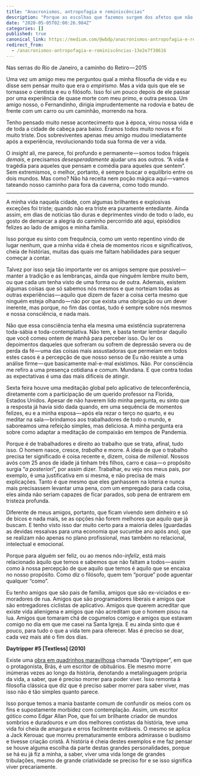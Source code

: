 ```yaml
---
title: "Anacronismos, antropofagia e reminiscências"
description: "Porque as escolhas que fazemos surgem dos afetos que não escolhemos"
date: "2020-05-05T02:00:26.984Z"
categories: []
published: true
canonical_link: https://medium.com/@wbdp/anacronismos-antropofagia-e-reminisc%C3%AAncias-13e2e7f38616
redirect_from:
  - /anacronismos-antropofagia-e-reminiscências-13e2e7f38616
---
```


Nas serras do Rio de Janeiro, a caminho do Retiro — 2015

Uma vez um amigo meu me perguntou qual a minha filosofia de vida e eu disse sem pensar muito que era o _empirismo_. Mas a vida quis que ele se tornasse o cientista e eu o filósofo. Isso foi um pouco depois de ele passar por uma experiência de quase morte com meu primo, e outra pessoa. Um amigo nosso, o Fernandinho, dirigia imprudentemente na rodovia e bateu de frente com um carro ou um caminhão, morrendo na hora.

Tenho pensado muito nesse acontecimento que à época, virou nossa vida e de toda a cidade de cabeça para baixo. Éramos todos muito novos e foi muito triste. Dos sobreviventes apenas meu amigo mudou imediatamente após a experiência, revolucionando toda sua forma de ver a vida.

O _insight_ ali, me parece, foi profundo e permanente — somos todos frágeis _demais_, e precisamos _desesperadamente_ ajudar uns aos outros. “A vida é tragédia para aqueles que pensam e comédia para aqueles que sentem”. Sem extremismos, o melhor, portanto, é sempre buscar o equilíbrio entre os dois mundos. Mas como? Não há receita nem poção mágica aqui — vamos tateando nosso caminho para fora da caverna, como todo mundo.

---

A minha vida naquela cidade, com algumas brilhantes e explosivas exceções foi triste; quando não era triste era puramente entediante. Ainda assim, em dias de notícias tão duras e deprimentes vindo de todo o lado, eu gosto de demarcar a alegria do caminho percorrido até aqui, episódios felizes ao lado de amigos e minha família.

Isso porque eu sinto com frequência, como um vento repentino vindo de lugar nenhum, que a minha vida é cheia de momentos ricos e significativos, cheia de histórias, muitas das quais me faltam habilidades para sequer começar a contar.

Talvez por isso seja tão importante ver os amigos sempre que possível — manter a tradição e as lembranças, ainda que ninguém lembre muito bem, ou que cada um tenha visto de uma forma ou de outra. Ademais, existem algumas coisas que só sabemos nós mesmos e que norteiam todas as outras experiências — aquilo que dizem de fazer a coisa certa mesmo que ninguém esteja olhando — não por que exista uma obrigação ou um dever inerente, mas porque, no fim das contas, tudo é sempre sobre nós mesmos e nossa consciência, e nada mais.

Não que essa consciência tenha ela mesma uma existência supraterrena toda-sábia e toda-contemplativa. Não tem, e basta tentar lembrar daquilo que você comeu ontem de manhã para perceber isso. Ou ler os depoimentos daqueles que sofreram ou sofrem de depressão severa ou de perda da fé — uma das coisas mais assustadoras que permeiam em todos estes casos é a percepção de que nosso senso de Eu não resiste a uma análise firme — que basicamente mal-e-mal existimos. Não. Por consciência me refiro a uma presença cotidiana e comum. Mundana. E que contra todas as expectativas é uma das mais difíceis de atingir.

Sexta feira houve uma meditação global pelo aplicativo de teleconferência, diretamente com a participação de um querido professor na Florida, Estados Unidos. Apesar de não haverem lido minha pergunta, eu sinto que a resposta já havia sido dada quando, em uma sequência de momentos felizes, eu e a minha esposa — após ela rezar o terço no quarto, e eu meditar na sala — brindamos aos trabalhadores de todo o mundo, e saboreamos uma refeição simples, mas deliciosa. A minha pergunta era sobre como adaptar a meditação de compaixão em tempos de Pandemia.

Porque é de trabalhadores e direito ao trabalho que se trata, afinal, tudo isso. O homem nasce, cresce, _trabalha_ e morre. A ideia de que o trabalho precisa ter significado é coisa recente e, dizem, coisa de _millenial_. Nossos avós com 25 anos de idade já tinham três filhos, carro e casa — o propósito surgia “_a posteriori_”, por assim dizer. Trabalhar, eu vejo nos meus pais, por exemplo, é uma justificativa em si mesma, e não precisa de mais explicações. Tanto é que mesmo que eles ganhassem na loteria e nunca mais precisassem levantar uma pena, com um empregado para cada coisa, eles ainda não seriam capazes de ficar parados, sob pena de entrarem em tristeza profunda.

Diferente de meus amigos, portanto, que ficam vivendo sem dinheiro e só de bicos e nada mais, se as opções não forem melhores que aquilo que já buscam. E tenho visto isso dar muito certo para a maioria deles (guardadas as devidas ressalvas para uma economia que sucumbe ano após ano), que se realizam não apenas no plano profissional, mas também no relacional, intelectual e emocional.

Porque para alguém ser feliz, ou ao menos _não-infeliz_, está mais relacionado àquilo que temos e sabemos que não faltam a todos — assim como à nossa percepção de que aquilo que temos é aquilo que se encaixa no nosso propósito. Como diz o filósofo, quem tem “porque” pode aguentar qualquer “como”.

Eu tenho amigos que são pais de família, amigos que são ex-viciados e ex-moradores de rua. Amigos que são programadores liberais e amigos que são entregadores ciclistas de aplicativo. Amigos que querem acreditar que existe vida alienígena e amigos que não acreditam que o homem pisou na lua. Amigos que tomaram chá de cogumelos comigo e amigos que estavam comigo no dia em que me casei na Santa Igreja. E eu ainda sinto que é pouco, para tudo o que a vida tem para oferecer. Mas é preciso se doar, cada vez mais até o fim dos dias.

**Daytripper #5 \[Textless\] (2010)**

Existe uma [obra em quadrinhos maravilhosa](https://www.amazon.com.br/Daytripper-F%C3%A1bio-Moon/dp/8573517719/ref=sr_1_1?__mk_pt_BR=%C3%85M%C3%85%C5%BD%C3%95%C3%91&keywords=daytripper+hq&qid=1588642974&sr=8-1) chamada “Daytripper”, em que o protagonista, Brás, é um escritor de obituários. Ele mesmo morre inúmeras vezes ao longo da história, denotando a metalinguagem própria da vida, a saber, que é preciso morrer para poder viver. Isso remonta à filosofia clássica que diz que é preciso saber morrer para saber viver, mas isso não é tão simples quanto parece.

Isso porque temos a mania bastante comum de confundir os meios com os fins e supostamente morbidez com contemplação. Assim, um escritor gótico como Edgar Allan Poe, que foi um brilhante criador de mundos sombrios e duradouros e um dos melhores contistas da história, teve uma vida foi cheia de amargura e erros facilmente evitáveis. O mesmo se aplica a Jack Kerouac que morreu prematuramente embora admirasse o budismo e tivesse criação cristã. A história é cheia destes exemplos e me faz pensar se houve alguma escolha da parte destas grandes personalidades, porque se há eu já fiz a minha, a saber, viver uma vida longe de grandes tribulações, mesmo de grande criatividade se preciso for e se isso significa viver precariamente.
